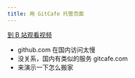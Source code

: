 ```yaml
---
title: 用 GitCafe 托管页面
---
```


[到 B 站观看视频](TODO)

- github.com 在国内访问太慢
- 没关系，国内有类似的服务 gitcafe.com
- 来演示一下怎么搬家
